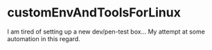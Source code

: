 # customEnvAndToolsForLinux
I am tired of setting up a new dev/pen-test box... My attempt at some automation in this regard.
